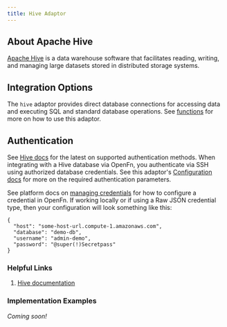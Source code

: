 ```yaml
---
title: Hive Adaptor
---
```


## About Apache Hive

[Apache Hive](https://hive.apache.org/) is a data warehouse software that facilitates reading, writing, and managing large datasets stored in distributed storage systems.

## Integration Options

The `hive` adaptor provides direct database connections for accessing data and executing SQL and standard database operations. See [functions](/adaptors/packages/hive-docs) for more on how to use this adaptor.


## Authentication

See [Hive docs](https://hive.apache.org/docs/) for the latest on supported authentication methods. When integrating with a Hive database via OpenFn, you authenticate via SSH using authorized database credentials. See this adaptor's [Configuration docs](/adaptors/packages/hive-configuration-schema) for more on the required authentication parameters.

See platform docs on [managing credentials](/documentation/manage-projects/manage-credentials) for how to configure a credential in OpenFn. If working locally or if using a Raw JSON credential type, then your configuration will look something like this:

```
{
  "host": "some-host-url.compute-1.amazonaws.com",
  "database": "demo-db",
  "username": "admin-demo",
  "password": "@super(!)Secretpass"
}
```

### Helpful Links

1. [Hive documentation](https://hive.apache.org/)


### Implementation Examples

_Coming soon!_




